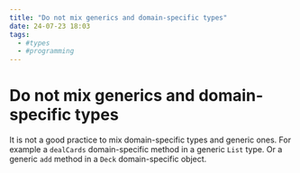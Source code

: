 ```yaml
---
title: "Do not mix generics and domain-specific types"
date: 24-07-23 18:03
tags:
  - #types
  - #programming
---
```


# Do not mix generics and domain-specific types

It is not a good practice to mix domain-specific types and generic ones. For example a 
`dealCards` domain-specific method in a generic `List` type. Or a generic `add` method in 
a `Deck` domain-specific object.
